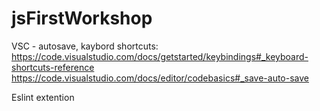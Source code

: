 # jsFirstWorkshop


VSC - autosave, kaybord shortcuts:
https://code.visualstudio.com/docs/getstarted/keybindings#_keyboard-shortcuts-reference
https://code.visualstudio.com/docs/editor/codebasics#_save-auto-save

Eslint extention

